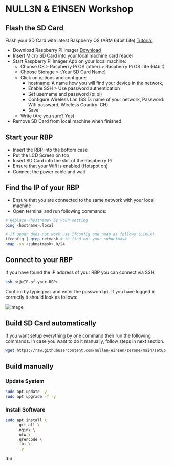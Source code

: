 # NULL3N & E1NSEN Workshop

## Flash the SD Card

Flash your SD Card with latest Raspberry OS (ARM 64bit Lite) [Tutorial](https://www.raspberrypi.com/documentation/computers/getting-started.html).
- Download Raspberry Pi Imager [Download](https://www.raspberrypi.com/software/)
- Insert Micro SD Card into your local machine card reader
- Start Raspberry Pi Imager App on your local machine:
  - Choose OS > Raspberry Pi OS (other) > Raspberry Pi OS Lite (64bit)
  - Choose Storage > {Your SD Card Name}
  - Click on options and configure:
    - hostname: A name how you will find your device in the network, <hostname>
    - Enable SSH > Use password authentication
    - Set username and password (pi:pi)
    - Configure Wireless Lan (SSID: name of your network, Password: Wifi password, Wireless Country: CH)
    - Save
  - Write (Are you sure? Yes)
- Remove SD Card from local machine when finished

## Start your RBP
- Insert the RBP into the bottom case
- Put the LCD Screen on top
- Insert SD Card into the slot of the Raspberry Pi
- Ensure that your Wifi is enabled (Hotspot on)
- Connect the power cable and wait

## Find the IP of your RBP
- Ensure that you are connected to the same network with your local machine
- Open terminal and run following commands:

```bash
# Replace <hostname> by your setting
ping <hostname>.local

# If upper does not work use ifconfig and nmap as follows (Linux)
ifconfig | grep netmask # to find out your subnetmask
nmap -sn <subnetmask>.0/24
```

## Connect to your RBP
If you have found the IP address of your RBP you can connect via SSH:

```bash
ssh pi@<IP-of-your-RBP>
```

Confirm by typing `yes` and enter the password `pi`.
If you have logged in correctly it should look as follows:

![image](https://user-images.githubusercontent.com/92563141/181783475-493b6fdc-69c8-4238-a80d-98c68d3b0e81.png)


## Build SD Card automatically
If you want setup everything by one command then run the following commands. In case you want to do it manually, follow steps in next section.

```bash
wget https://raw.githubusercontent.com/nullen-einsen/zerone/main/setup.sh && sudo bash /home/pi/setup.sh
```

## Build manually

### Update System

```bash
sudo apt update -y
sudo apt upgrade -f -y
```

### Install Software

```bash
sudo apt install \
      git-all \
      nginx \
      ufw \
      qrencode \
      fbi \
      -y
```

tbd..
